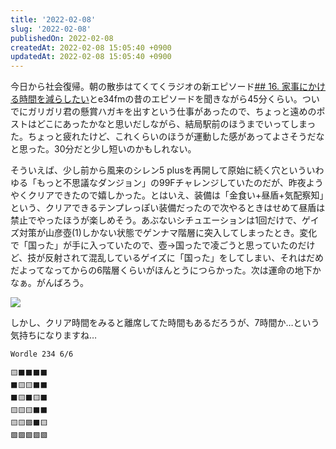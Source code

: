 ```yaml
---
title: '2022-02-08'
slug: '2022-02-08'
publishedOn: 2022-02-08
createdAt: 2022-02-08 15:05:40 +0900
updatedAt: 2022-02-08 15:05:40 +0900
---
```

今日から社会復帰。朝の散歩はてくてくラジオの新エピソード[## 16. 家事にかける時間を減らしたい](https://anchor.fm/tektek-radio/episodes/16-e1dl5b5)とe34fmの昔のエピソードを聞きながら45分くらい。ついでにガリガリ君の懸賞ハガキを出すという仕事があったので、ちょっと遠めのポストはどこにあったかなと思いだしながら、結局駅前のほうまでいってしまった。ちょっと疲れたけど、これくらいのほうが運動した感があってよさそうだなと思った。30分だと少し短いのかもしれない。

そういえば、少し前から風来のシレン5 plusを再開して原始に続く穴といういわゆる「もっと不思議なダンジョン」の99Fチャレンジしていたのだが、昨夜ようやくクリアできたので嬉しかった。とはいえ、装備は「金食い+昼盾+気配察知」という、クリアできるテンプレっぽい装備だったので次やるときはせめて昼盾は禁止でやったほうが楽しめそう。あぶないシチュエーションは1回だけで、ゲイズ対策が山彦壺(1)しかない状態でゲンナマ階層に突入してしまったとき。変化で「国った」が手に入っていたので、壺->国ったで凌ごうと思っていたのだけど、技が反射されて混乱しているゲイズに「国った」をしてしまい、それはだめだよってなってからの6階層くらいがほんとうにつらかった。次は運命の地下かなぁ。がんばろう。

![](https://lh3.googleusercontent.com/pw/AM-JKLXTKNMCi6y97yhSSlMVaw_neO-dRJBPt7163ejzLrVs1cDRruiFq4IRFAMQEc3w2BKrClRfxrgF5MpoGI5AkV1SRiuoYhtk-I7V2nYKbOmwcouZRlnFQddnH8zpD9Q1K7cOeUQmBicU7IFuNdeFTrJ5KA=w1200-no?)

しかし、クリア時間をみると離席してた時間もあるだろうが、7時間か…という気持ちになりますね…


```
Wordle 234 6/6

🟨⬛⬛⬛⬛
⬛🟨🟨⬛⬛
⬛🟨⬛🟨⬛
🟨🟨🟨⬛⬛
🟨🟨🟩⬛🟨
🟩🟩🟩🟩🟩
```
